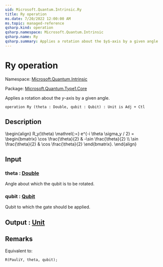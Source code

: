```yaml
---
uid: Microsoft.Quantum.Intrinsic.Ry
title: Ry operation
ms.date: 7/20/2022 12:00:00 AM
ms.topic: managed-reference
qsharp.kind: operation
qsharp.namespace: Microsoft.Quantum.Intrinsic
qsharp.name: Ry
qsharp.summary: Applies a rotation about the $y$-axis by a given angle.
---
```


# Ry operation

Namespace: [Microsoft.Quantum.Intrinsic](xref:Microsoft.Quantum.Intrinsic)

Package: [Microsoft.Quantum.Type1.Core](https://nuget.org/packages/Microsoft.Quantum.Type1.Core)


Applies a rotation about the $y$-axis by a given angle.

```qsharp
operation Ry (theta : Double, qubit : Qubit) : Unit is Adj + Ctl
```


## Description

\begin{align}R_y(\theta) \mathrel{:=}e^{-i \theta \sigma_y / 2} =\begin{bmatrix}\cos \frac{\theta}{2} & -\sin \frac{\theta}{2}  \\\\\sin \frac{\theta}{2} & \cos \frac{\theta}{2}\end{bmatrix}.\end{align}

## Input

### theta : [Double](xref:microsoft.quantum.qsharp.valueliterals#double-literals)

Angle about which the qubit is to be rotated.


### qubit : [Qubit](xref:microsoft.quantum.qsharp.valueliterals#qubit-literals)

Qubit to which the gate should be applied.



## Output : [Unit](xref:microsoft.quantum.qsharp.valueliterals#unit-literal)



## Remarks

Equivalent to:```qsharpR(PauliY, theta, qubit);```